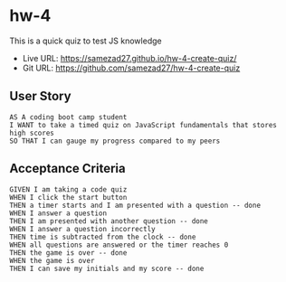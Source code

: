 
# hw-4
This is a quick quiz to test JS knowledge

- Live URL: https://samezad27.github.io/hw-4-create-quiz/
- Git URL: https://github.com/samezad27/hw-4-create-quiz


## User Story

```
AS A coding boot camp student
I WANT to take a timed quiz on JavaScript fundamentals that stores high scores
SO THAT I can gauge my progress compared to my peers
```

## Acceptance Criteria

```
GIVEN I am taking a code quiz
WHEN I click the start button
THEN a timer starts and I am presented with a question -- done
WHEN I answer a question
THEN I am presented with another question -- done
WHEN I answer a question incorrectly
THEN time is subtracted from the clock -- done
WHEN all questions are answered or the timer reaches 0
THEN the game is over -- done
WHEN the game is over
THEN I can save my initials and my score -- done
```